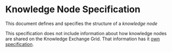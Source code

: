 # Knowledge Node Specification

This document defines and specifies the structure of a *knowledge node*

This specification does not include information about how knowledge
nodes are shared on the Knowledge Exchange Grid. That information has it
[own specification](https://github.com/afkworks/spec-keg).
